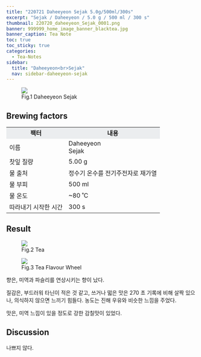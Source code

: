 ```yaml
---
title: "220721 Daheeyeon Sejak 5.0g/500ml/300s"
excerpt: "Sejak / Daheeyeon / 5.0 g / 500 ml / 300 s"
thumbnail: 220720_daheeyeon_Sejak_0001.png
banner: 999999_home_image_banner_blacktea.jpg
banner_caption: Tea Note
toc: true
toc_sticky: true
categories:
  - Tea-Notes
sidebar:
  title: "Daheeyeon<br>Sejak"
  nav: sidebar-daheeyeon-sejak
---
```


<figure class="align-center">
  <a href="{{ site.url }}{{ site.baseurl }}/assets/images/220708_daheeyeon_Sejak_0000.png">
  <img src="{{ site.url }}{{ site.baseurl }}/assets/images/220708_daheeyeon_Sejak_0000.png">
  </a>
  <figcaption>
  Fig.1 Daheeyeon Sejak
  </figcaption>
</figure>

## Brewing factors

<div align="center">
  <table align = "center" >
      <tr bgcolor="#ebedef" align ="center">
      <td><b>팩터</b></td>
      <td><b>내용</b></td>
      </tr>
      <tr>
      <td>이름</td>
      <td>Daheeyeon<br>Sejak</td>
      </tr>
      <tr>
      <td>찻잎 질량</td>
      <td>5.00 g</td>
      </tr>
      <tr>
    <td>물 출처</td>
      <td>정수기 온수를 전기주전자로 재가열</td>
      </tr>
      <tr>
    <td>물 부피</td>
      <td>500 ml</td>
      </tr>
      <tr>
    <td>물 온도</td>
      <td>~80 ˚C</td>
      </tr>
      <tr>
    <td>따라내기 시작한 시간</td>
      <td>300 s</td>
      </tr>
  </table>
</div>

## Result

<figure style="width: 450px" class="align-center">
  <a href="{{ site.url }}{{ site.baseurl }}/assets/images/220721_daheeyeon_Sejak_0002.jpg">
  <img src="{{ site.url }}{{ site.baseurl }}/assets/images/220721_daheeyeon_Sejak_0002.jpg">
  </a>
  <figcaption>
  Fig.2 Tea
  </figcaption>
</figure>

<figure style="width: 450px" class="align-center">
  <a href="{{ site.url }}{{ site.baseurl }}/assets/images/200417_TeaFlavourWheel_eng.png">
  <img src="{{ site.url }}{{ site.baseurl }}/assets/images/200417_TeaFlavourWheel_eng.png">
  </a>
  <figcaption>
  Fig.3 Tea Flavour Wheel
  </figcaption>
</figure>


향은, 미역과 파슬리를 연상시키는 향이 났다.

질감은, 부드러워 타닌이 적은 것 같고, 쓰거나 떫은 맛은 270 초 기록에 비해 살짝 있으나, 의식하지 않으면 느끼기 힘들다. 농도는 진해 우유와 비슷한 느낌을 주었다.

맛은, 미역 느낌이 있을 정도로 강한 감칠맛이 있었다.

## Discussion

나쁘지 않다.
